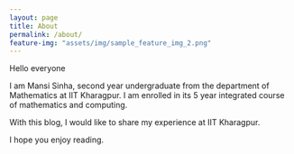 ```yaml
---
layout: page
title: About
permalink: /about/
feature-img: "assets/img/sample_feature_img_2.png"
---
```


Hello everyone

I am Mansi Sinha, second year undergraduate from the department of Mathematics at IIT Kharagpur. I am enrolled in its 5 year integrated course of mathematics and computing.

With this blog, I would like to share my experience at IIT Kharagpur.

I hope you enjoy reading.
 